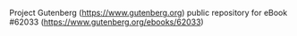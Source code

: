 Project Gutenberg (https://www.gutenberg.org) public repository for eBook #62033 (https://www.gutenberg.org/ebooks/62033)
